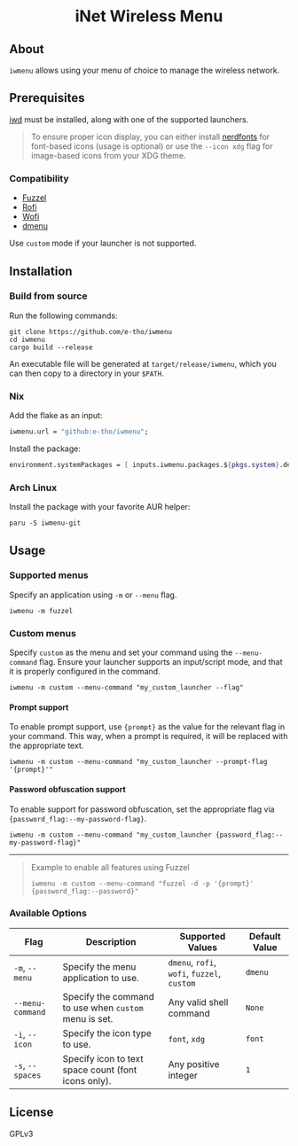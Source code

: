 <div align="center">
  <h1>iNet Wireless Menu</h1>
</div>

## About

`iwmenu` allows using your menu of choice to manage the wireless network.

## Prerequisites

[iwd](https://iwd.wiki.kernel.org/) must be installed, along with one of the supported launchers.

> To ensure proper icon display, you can either install [nerdfonts](https://www.nerdfonts.com/) for font-based icons (usage is optional) or use the `--icon xdg` flag for image-based icons from your XDG theme.

### Compatibility

- [Fuzzel](https://codeberg.org/dnkl/fuzzel/)
- [Rofi](https://github.com/davatorium/rofi/)
- [Wofi](https://hg.sr.ht/~scoopta/wofi/)
- [dmenu](https://tools.suckless.org/dmenu/)

Use `custom` mode if your launcher is not supported.

## Installation

### Build from source

Run the following commands:

```console
git clone https://github.com/e-tho/iwmenu
cd iwmenu
cargo build --release
```

An executable file will be generated at `target/release/iwmenu`, which you can then copy to a directory in your `$PATH`.

### Nix

Add the flake as an input:

```nix
iwmenu.url = "github:e-tho/iwmenu";
```

Install the package:

```nix
environment.systemPackages = [ inputs.iwmenu.packages.${pkgs.system}.default ];
```

### Arch Linux

Install the package with your favorite AUR helper:

```console
paru -S iwmenu-git
```

## Usage

### Supported menus

Specify an application using `-m` or `--menu` flag.

```console
iwmenu -m fuzzel
```

### Custom menus

Specify `custom` as the menu and set your command using the `--menu-command` flag. Ensure your launcher supports an input/script mode, and that it is properly configured in the command.

```console
iwmenu -m custom --menu-command "my_custom_launcher --flag"
```

#### Prompt support

To enable prompt support, use `{prompt}` as the value for the relevant flag in your command. This way, when a prompt is required, it will be replaced with the appropriate text.

```console
iwmenu -m custom --menu-command "my_custom_launcher --prompt-flag '{prompt}'"
```

#### Password obfuscation support

To enable support for password obfuscation, set the appropriate flag via `{password_flag:--my-password-flag}`.

```console
iwmenu -m custom --menu-command "my_custom_launcher {password_flag:--my-password-flag}"
```

---

> Example to enable all features using Fuzzel
>
> ```
> iwmenu -m custom --menu-command "fuzzel -d -p '{prompt}' {password_flag:--password}"
> ```

### Available Options

| Flag             | Description                                           | Supported Values                            | Default Value |
| ---------------- | ----------------------------------------------------- | ------------------------------------------- | ------------- |
| `-m`, `--menu`   | Specify the menu application to use.                  | `dmenu`, `rofi`, `wofi`, `fuzzel`, `custom` | `dmenu`       |
| `--menu-command` | Specify the command to use when `custom` menu is set. | Any valid shell command                     | `None`        |
| `-i`, `--icon`   | Specify the icon type to use.                         | `font`, `xdg`                               | `font`        |
| `-s`, `--spaces` | Specify icon to text space count (font icons only).   | Any positive integer                        | `1`           |

## License

GPLv3
